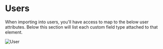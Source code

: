 # Users

When importing into users, you'll have access to map to the below user attributes. Below this section will list each custom field type attached to that element.

![User](/uploads/plugins/feed-me/user.png)